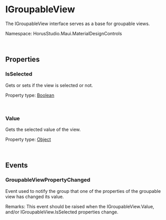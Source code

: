 # IGroupableView

The IGroupableView interface serves as a base for groupable views.

Namespace: HorusStudio.Maui.MaterialDesignControls

<br>

## Properties

### <a id="properties-isselected"/>**IsSelected**

Gets or sets if the view is selected or not.

Property type: [Boolean](https://learn.microsoft.com/en-us/dotnet/api/system.boolean)<br>

<br>

### <a id="properties-value"/>**Value**

Gets the selected value of the view.

Property type: [Object](https://learn.microsoft.com/en-us/dotnet/api/system.object)<br>

<br>

## Events

### <a id="events-groupableviewpropertychanged"/>**GroupableViewPropertyChanged**

Event used to notify the group that one of the properties of the groupable view has changed its value.

Remarks: This event should be raised when the IGroupableView.Value, and/or IGroupableView.IsSelected properties change.

<br>
